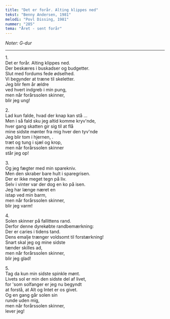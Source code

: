 ```yaml
---
title: "Det er forår. Alting klippes ned"
tekst: "Benny Andersen, 1981"
melodi: "Povl Dissing, 1981"
nummer: "285"
tema: "Året - sent forår"
---
```

*Noter: G-dur* <br>

***

1\.\
Det er forår. Alting klippes ned.<br>
Der beskæres i buskadser og budgetter.<br>
Slut med fordums fede ødselhed.<br>
Vi begynder at træne til skeletter.<br>
Jeg blir fem år ældre<br>
ved hvert indgreb i min pung,<br>
men når forårssolen skinner,<br>
blir jeg ung!<br>

2\.\
Lad kun falde, hvad der knap kan stå ...<br>
Men i så fald sku jeg altid komme kryv'nde,<br>
hver gang skatten gir sig til at flå<br>
mine sidste mønter fra mig hver den tyv'nde<br>
Jeg blir tom i hjernen, .<br>
træt og tung i sjæl og krop,<br>
men når forårssolen skinner<br>
står jeg op!<br>

3\.\
Og jeg fægter med min sparekniv.<br>
Men den skraber bare hult i sparegrisen.<br>
Der er ikke meget tegn på liv.<br>
Selv i vinter var der dog en ko på isen.<br>
Jeg har længe næret en<br>
istap ved min barm,<br>
men når forårssolen skinner,<br>
blir jeg varm!<br>

4\.\
Solen skinner på fallittens rand.<br>
Derfor denne dyrekøbte randbemærkning:<br>
Der er caries i tidens tand.<br>
Dens emalje trænger voldsomt til forstærkning!<br>
Snart skal jeg og mine sidste<br>
tænder skilles ad,<br>
men når forårssolen skinner,<br>
blir jeg glad!<br>

5\.\
Tag da kun min sidste spinkle mønt.<br>
Livets sol er min den sidste del af livet,<br>
for 'som solfanger er jeg nu begyndt<br>
at forstå, at Alt og Intet er os givet.<br>
Og en gang går solen sin<br>
runde uden mig,<br>
men når forårssolen skinner,<br>
lever jeg!<br>
